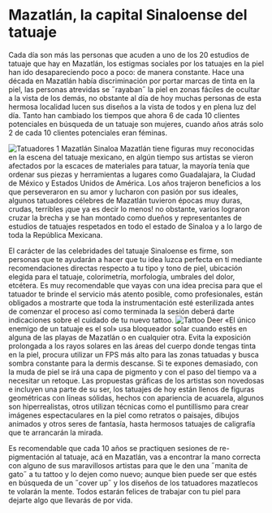 # Mazatlán, la capital Sinaloense del tatuaje #

Cada día son más las personas que acuden a uno de los 20 estudios de tatuaje que hay en Mazatlán, los estigmas sociales por los tatuajes en la piel han ido desapareciendo poco a poco: de manera constante. Hace una década en Mazatlán había discriminación por portar marcas de tinta en la piel, las personas atrevidas se ˝rayaban˝ la piel en zonas fáciles de ocultar a la vista de los demás, no obstante al día de hoy muchas personas de esta hermosa localidad lucen sus diseños a la vista de todos y en plena luz del día.
Tanto han cambiado los tiempos que ahora 6 de cada 10 clientes potenciales en búsqueda de un tatuaje son mujeres, cuando años atrás solo 2 de cada 10 clientes potenciales eran féminas.

![Tatuadores 1 Mazatlán Sinaloa](http://thejoy.mx/wp-content/uploads/2018/05/Portadas-joy-tatuajes-1024x640.jpg)
Mazatlán tiene figuras muy reconocidas en la escena del tatuaje mexicano, en algún tiempo sus artistas se vieron afectados por la escaces de materiales para tatuar, la mayoría tenía que ordenar sus piezas y herramientas a lugares como Guadalajara, la Ciudad de México y Estados Unidos de América. Los años trajeron beneficios a los que perseveraron en su amor y lucharon con pasión por sus ideales, algunos tatuadores célebres de Mazatlán tuvieron épocas muy duras, crudas, terribles ¡que ya es decir lo menos! no obstante, varios lograron cruzar la brecha y se han montado como dueños y representantes de estudios de tatuajes respetados en todo el estado de Sinaloa y a lo largo de toda la República Mexicana.

El carácter de las celebridades del tatuaje Sinaloense es firme, son personas que te ayudarán a hacer que tu idea luzca perfecta en tí mediante recomendaciones directas respecto a tu tipo y tono de piel, ubicación elegida para el tatuaje, colorimetría, morfología, umbrales del dolor, etcétera. Es muy recomendable que vayas con una idea precisa para que el tatuador te brinde el servicio más atento posible, como profesionales, están obligados a mostrarte que toda la instrumentación esté esterilizada antes de comenzar el proceso así como terminada la sesión deberá darte indicaciones sobre el cuidado de tu nuevo tattoo.
![Tattoo Deer](https://i.pinimg.com/564x/1b/c4/75/1bc4759f02c42262bbaedfb627f68fc7.jpg?b=t)
«El único enemigo de un tatuaje es el sol» usa bloqueador solar cuando estés en alguna de las playas de Mazatlán o en cualquier otra. Evita la exposición prolongada a los rayos solares en las áreas del cuerpo donde tengas tinta en la piel, procura utilizar un FPS más alto para las zonas tatuadas y busca sombra constante para la dermis descanse. Si te expones demasiado, con la muda de piel se irá una capa de pigmento y con el paso del tiempo va a necesitar un retoque. Las propuestas gráficas de los artistas son novedosas e incluyen una parte de su ser, los tatuajes de hoy están llenos de figuras geométricas con líneas sólidas, hechos con apariencia de acuarela, algunos son hiperrealistas, otros utilizan técnicas como el puntillismo para crear imágenes espectaculares en la piel como retratos o paisajes, dibujos animados y otros seres de fantasía, hasta hermosos tatuajes de caligrafía que te arrancarán la mirada.


Es recomendable que cada 10 años se practiquen sesiones de re-pigmentación al tatuaje, acá en Mazatlán, vas a encontrar la mano correcta con alguno de sus maravillosos artistas para que le den una ˝manita de gato˝ a tu tattoo y lo dejen como nuevo; aunque bien puede ser que estés en búsqueda de un ˝cover up˝ y los diseños de los tatuadores mazatlecos te volarán la mente. Todos estarán felices de trabajar con tu piel para dejarte algo que llevarás de por vida.

